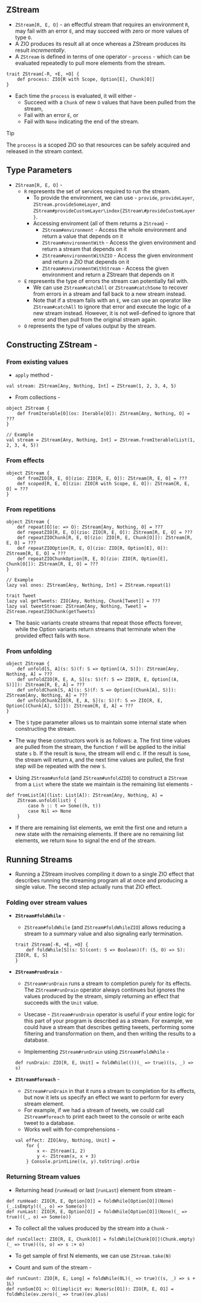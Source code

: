 ## ZStream

- `ZStream[R, E, O]` - an effectful stream that requires an environment `R`, may fail with an error `E`, and may succeed with zero or more values of type `O`.
- A ZIO produces its result all at once whereas a ZStream produces its result _incrementally_.
- A `ZStream` is defined in terms of one operator - `process` - which can be evaluated repeatedly to pull more elements from the stream.
```
trait ZStream[-R, +E, +O] {
    def process: ZIO[R with Scope, Option[E], Chunk[O]]
}
```

- Each time the `process` is evaluated, it will either -
    - Succeed with a `Chunk` of new `O` values that have been pulled from the stream,
    - Fail with an error `E`, or
    - Fail with `None` indicating the end of the stream.

> [!TIP]
> The `process` is a scoped ZIO so that resources can be safely acquired and released in the stream context.

## Type Parameters

- `ZStream[R, E, O]` -
    - `R` represents the set of services required to run the stream.
        - To provide the environment, we can use - `provide`, `provideLayer`, `ZStream.provideSomeLayer`, and `ZStream#provideCustomLayer\index{ZStream\#provideCustomLayer}`.
        - Accessing enviroment (all of them returns a `ZStream`) -
            - `ZStream#environment` - Access the whole environment and return a value that depends on it
            - `ZStream#environmentWith` - Access the given environment and return a stream that depends on it
            - `ZStream#environmentWithZIO` - Access the given environment and return a ZIO that depends on it
            - `ZStream#environmentWithStream` - Access the given environment and return a ZStream that depends on it
    - `E` represents the type of errors the stream can potentially fail with.
        - We can use `ZStream#catchAll` or `ZStream#catchSome` to recover from errors in a stream and fall back to a new stream instead.
        - Note that if a stream fails with an `E`, we can use an operator like `ZStream#catchAll` to ignore that error and execute the logic of a new stream instead. However, it is not well-defined to ignore that error and then pull from the original stream again.
    - `O` represents the type of values output by the stream.

## Constructing ZStream -

### From existing values
- `apply` method -
```
val stream: ZStream[Any, Nothing, Int] = ZStream(1, 2, 3, 4, 5)
```
    
- From collections -
```
object ZStream {
    def fromIterable[O](os: Iterable[O]): ZStream[Any, Nothing, O] = ???
}

// Example
val stream = ZStream[Any, Nothing, Int] = ZStream.fromIterable(List(1, 2, 3, 4, 5))
```

### From effects
```
object ZStream {
    def fromZIO[R, E, O](zio: ZIO[R, E, O]): ZStream[R, E, O] = ???
    def scoped[R, E, O](zio: ZIO[R with Scope, E, O]): ZStream[R, E, O] = ???
}
```

### From repetitions
```
object ZStream {
    def repeat[O](o: => O): ZStream[Any, Nothing, O] = ???
    def repeatZIO[R, E, O](zio: ZIO[R, E, O]): ZStream[R, E, O] = ???
    def repeatZIOChunk[R, E, O](zio: ZIO[R, E, Chunk[O]]): ZStream[R, E, O] = ???
    def repeatZIOOption[R, E, O](zio: ZIO[R, Option[E], O]): ZStream[R, E, O] = ???
    def repeatZIOChunkOption[R, E, O](zio: ZIO[R, Option[E], Chunk[O]]): ZStream[R, E, O] = ???
}

// Example
lazy val ones: ZStream[Any, Nothing, Int] = ZStream.repeat(1)

trait Tweet
lazy val getTweets: ZIO[Any, Nothing, Chunk[Tweet]] = ???
lazy val tweetStream: ZStream[Any, Nothing, Tweet] = ZStream.repeatZIOChunk(getTweets)
```

- The basic variants create streams that repeat those effects forever, while the Option variants return streams that terminate when the provided effect fails with `None`.

### From unfolding
```
object ZStream {
    def unfold[S, A](s: S)(f: S => Option[(A, S)]): ZStream[Any, Nothing, A] = ???
    def unfoldZIO[R, E, A, S](s: S)(f: S => ZIO[R, E, Option[(A, S)]]): ZStream[R, E, A] = ???
    def unfoldChunk[S, A](s: S)(f: S => Option[(Chunk[A], S)]): ZStream[Any, Nothing, A] = ???
    def unfoldChunkZIO[R, E, A, S](s: S)(f: S => ZIO[R, E, Option[(Chunk[A], S)]]): ZStream[R, E, A] = ???
}
```

- The `S` type parameter allows us to maintain some internal state when constructing the stream.
- The way these constructors work is as follows:
    a. The first time values are pulled from the stream, the function `f` will be applied to the initial state `s`
    b. If the result is `None`, the stream will end
    c. If the result is `Some`, the stream will return `A`, and the next time values are pulled, the first step will be repeated with the new `S`.

- Using `ZStream#unfold` (and `ZStream#unfoldZIO`) to construct a `ZStream` from a `List` where the state we maintain is the remaining list elements -
```
def fromList[A](list: List[A]): ZStream[Any, Nothing, A] =
    ZStream.unfold(list) {
        case h :: t => Some((h, t))
        case Nil => None
    }
```
    
- If there are remaining list elements, we emit the first one and return a new state with the remaining elements. If there are no remaining list elements, we return `None` to signal the end of the stream.

## Running Streams

- Running a ZStream involves compiling it down to a single ZIO effect that describes running the streaming program all at once and producing a single value. The second step actually runs that ZIO effect.

### Folding over stream values

- **`ZStream#foldWhile`** -
    - `ZStream#foldWhile` (and `ZStream#foldWhileZIO`) allows reducing a stream to a summary value and also signaling early termination.
    ```
    trait ZStream[-R, +E, +O] {
        def foldWhile[S](s: S)(cont: S => Boolean)(f: (S, O) => S): ZIO[R, E, S]
    }
    ```

- **`ZStream#runDrain`** -
    - `ZStream#runDrain` runs a stream to completion purely for its effects. The `ZStream#runDrain` operator always continues but ignores the values produced by the stream, simply returning an effect that succeeds with the `Unit` value.

    - Usecase - `ZStream#runDrain` operator is useful if your entire logic for this part of your program is described as a stream. For example, we could have a stream that describes getting tweets, performing some filtering and transformation on them, and then writing the results to a database.

    - Implementing `ZStream#runDrain` using `ZStream#foldWhile` -
    ```
    def runDrain: ZIO[R, E, Unit] = foldWhile(())(_ => true)((s, _) => s)
    ```

- **`ZStream#foreach`** -
    - `ZStream#runDrain` in that it runs a stream to completion for its effects, but now it lets us specify an effect we want to perform for every stream element.
    - For example, if we had a stream of tweets, we could call `ZStream#foreach` to print each tweet to the console or write each tweet to a database.
    - Works well with for-comprehensions -
    ```
    val effect: ZIO[Any, Nothing, Unit] =
        for {
            x <- ZStream(1, 2)
            y <- ZStream(x, x + 3)
        } Console.printLine((x, y).toString).orDie
    ```
    
### Returning Stream values

- Returning head (`runHead`) or last (`runLast`) element from stream -
```
def runHead: ZIO[R, E, Option[O]] = foldWhile[Option[O]](None)(_.isEmpty)((_, o) => Some(o))
def runLast: ZIO[R, E, Option[O]] = foldWhile[Option[O]](None)(_ => true)((_, o) => Some(o))
```

- To collect all the values produced by the stream into a `Chunk` -
```
def runCollect: ZIO[R, E, Chunk[O]] = foldWhile[Chunk[O]](Chunk.empty)(_ => true)((s, o) => s :+ o)
```

- To get sample of first N elements, we can use `ZStream.take(N)`

- Count and sum of the stream -
```
def runCount: ZIO[R, E, Long] = foldWhile(0L)(_ => true)((s, _) => s + 1L)
def runSum[O1 >: O](implicit ev: Numeric[O1]): ZIO[R, E, O1] = foldWhile(ev.zero)(_ => true)(ev.plus)
```
